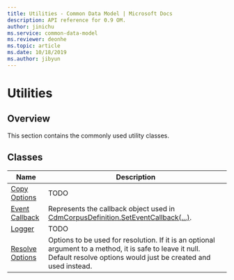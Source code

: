 ```yaml
---
title: Utilities - Common Data Model | Microsoft Docs
description: API reference for 0.9 OM.
author: jinichu
ms.service: common-data-model
ms.reviewer: deonhe 
ms.topic: article
ms.date: 10/18/2019
ms.author: jibyun
---
```


# Utilities

## Overview

This section contains the commonly used utility classes. 

## Classes
|Name|Description|
|---|---|
|[Copy Options](copyoptions.md)|TODO|
|[Event Callback](callback.md)|Represents the callback object used in [CdmCorpusDefinition.SetEventCallback(...)](../cdm/corpus.md#methods).|
|[Logger](logger.md)|TODO| 
|[Resolve Options](resolveoptions.md)|Options to be used for resolution. If it is an optional argument to a method, it is safe to leave it null. Default resolve options would just be created and used instead.|

